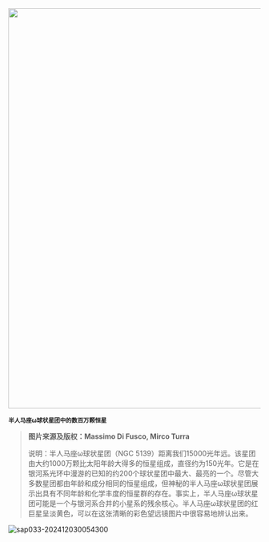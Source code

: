 <img src="https://www.bjp.org.cn/upload/image/2024/03/28/1711590931539079035.png" width="800" />  

<small>**半人马座ω球状星团中的数百万颗恒星**</small>  

> **图片来源及版权：Massimo Di Fusco, Mirco Turra**
>
> 说明：半人马座ω球状星团（NGC 5139）距离我们15000光年远。该星团由大约1000万颗比太阳年龄大得多的恒星组成，直径约为150光年。它是在银河系光环中漫游的已知的约200个球状星团中最大、最亮的一个。尽管大多数星团都由年龄和成分相同的恒星组成，但神秘的半人马座ω球状星团展示出具有不同年龄和化学丰度的恒星群的存在。事实上，半人马座ω球状星团可能是一个与银河系合并的小星系的残余核心。半人马座ω球状星团的红巨星呈淡黄色，可以在这张清晰的彩色望远镜图片中很容易地辨认出来。



![sap033-202412030054300](https://aea62e6.webp.li/2024/12/sap033-202412030054300.png)

